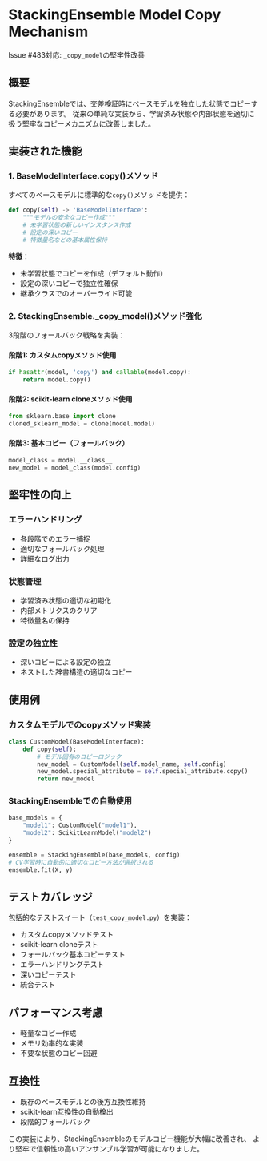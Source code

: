 # StackingEnsemble Model Copy Mechanism

Issue #483対応: `_copy_model`の堅牢性改善

## 概要

StackingEnsembleでは、交差検証時にベースモデルを独立した状態でコピーする必要があります。
従来の単純な実装から、学習済み状態や内部状態を適切に扱う堅牢なコピーメカニズムに改善しました。

## 実装された機能

### 1. BaseModelInterface.copy()メソッド

すべてのベースモデルに標準的な`copy()`メソッドを提供：

```python
def copy(self) -> 'BaseModelInterface':
    """モデルの安全なコピー作成"""
    # 未学習状態の新しいインスタンス作成
    # 設定の深いコピー
    # 特徴量名などの基本属性保持
```

**特徴**：
- 未学習状態でコピーを作成（デフォルト動作）
- 設定の深いコピーで独立性確保
- 継承クラスでのオーバーライド可能

### 2. StackingEnsemble._copy_model()メソッド強化

3段階のフォールバック戦略を実装：

#### 段階1: カスタムcopyメソッド使用
```python
if hasattr(model, 'copy') and callable(model.copy):
    return model.copy()
```

#### 段階2: scikit-learn cloneメソッド使用
```python
from sklearn.base import clone
cloned_sklearn_model = clone(model.model)
```

#### 段階3: 基本コピー（フォールバック）
```python
model_class = model.__class__
new_model = model_class(model.config)
```

## 堅牢性の向上

### エラーハンドリング
- 各段階でのエラー捕捉
- 適切なフォールバック処理
- 詳細なログ出力

### 状態管理
- 学習済み状態の適切な初期化
- 内部メトリクスのクリア
- 特徴量名の保持

### 設定の独立性
- 深いコピーによる設定の独立
- ネストした辞書構造の適切なコピー

## 使用例

### カスタムモデルでのcopyメソッド実装

```python
class CustomModel(BaseModelInterface):
    def copy(self):
        # モデル固有のコピーロジック
        new_model = CustomModel(self.model_name, self.config)
        new_model.special_attribute = self.special_attribute.copy()
        return new_model
```

### StackingEnsembleでの自動使用

```python
base_models = {
    "model1": CustomModel("model1"),
    "model2": ScikitLearnModel("model2")
}

ensemble = StackingEnsemble(base_models, config)
# CV学習時に自動的に適切なコピー方法が選択される
ensemble.fit(X, y)
```

## テストカバレッジ

包括的なテストスイート（`test_copy_model.py`）を実装：

- カスタムcopyメソッドテスト
- scikit-learn cloneテスト
- フォールバック基本コピーテスト
- エラーハンドリングテスト
- 深いコピーテスト
- 統合テスト

## パフォーマンス考慮

- 軽量なコピー作成
- メモリ効率的な実装
- 不要な状態のコピー回避

## 互換性

- 既存のベースモデルとの後方互換性維持
- scikit-learn互換性の自動検出
- 段階的フォールバック

この実装により、StackingEnsembleのモデルコピー機能が大幅に改善され、
より堅牢で信頼性の高いアンサンブル学習が可能になりました。